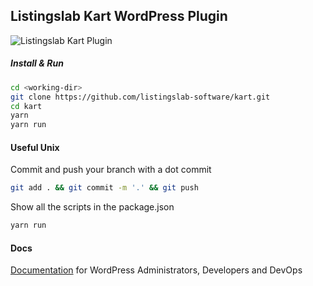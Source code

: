 ## Listingslab Kart WordPress Plugin 

![Listingslab Kart Plugin ](https://raw.githubusercontent.com/listingslab-software/kart/master/docs/media/KartLogo_320.svg)

##### Install & Run
```bash
cd <working-dir>
git clone https://github.com/listingslab-software/kart.git
cd kart
yarn
yarn run
```
#### Useful Unix

Commit and push your branch with a dot commit
```bash
git add . && git commit -m '.' && git push
```

Show all the scripts in the package.json
```bash
yarn run
```

#### Docs
[Documentation](./docs) for WordPress Administrators, Developers and DevOps
